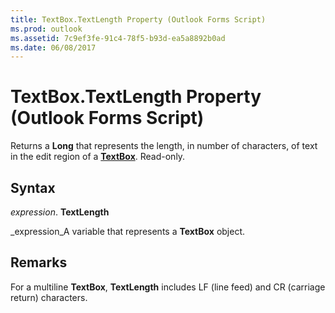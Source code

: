 ```yaml
---
title: TextBox.TextLength Property (Outlook Forms Script)
ms.prod: outlook
ms.assetid: 7c9ef3fe-91c4-78f5-b93d-ea5a8892b0ad
ms.date: 06/08/2017
---
```



# TextBox.TextLength Property (Outlook Forms Script)

Returns a  **Long** that represents the length, in number of characters, of text in the edit region of a **[TextBox](textbox-object-outlook-forms-script.md)**. Read-only.


## Syntax

 _expression_. **TextLength**

 _expression_A variable that represents a  **TextBox** object.


## Remarks

For a multiline  **TextBox**,  **TextLength** includes LF (line feed) and CR (carriage return) characters.


